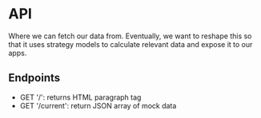 # API
Where we can fetch our data from. Eventually, we want to reshape this so that it uses strategy models to calculate relevant data and expose it to our apps.

## Endpoints
+ GET '/': returns HTML paragraph tag
+ GET '/current': return JSON array of mock data
